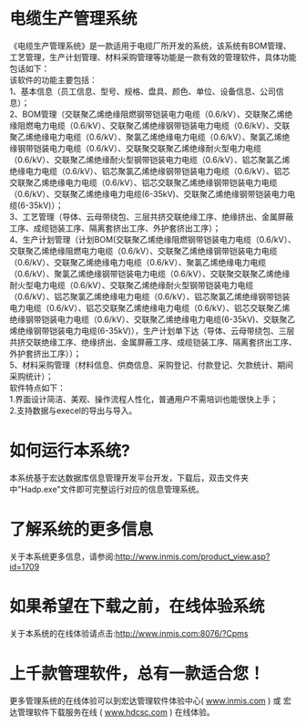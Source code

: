 # 电缆生产管理系统

《电缆生产管理系统》是一款适用于电缆厂所开发的系统，该系统有BOM管理、工艺管理，生产计划管理、材料采购管理等功能是一款有效的管理软件，具体功能包话如下：  
 该软件的功能主要包括：  
  1、基本信息（员工信息、型号、规格、盘具、颜色、单位、设备信息、公司信息）；  
   2、BOM管理（交联聚乙烯绝缘阻燃钢带铠装电力电缆（0.6/kV）、交联聚乙烯绝缘阻燃电力电缆（0.6/kV）、交联聚乙烯绝缘钢带铠装电力电缆（0.6/kV）、交联聚乙烯绝缘电力电缆（0.6/kV）、聚氯乙烯绝缘电力电缆（0.6/kV）、聚氯乙烯绝缘钢带铠装电力电缆（0.6/kV）、交联聚交联聚乙烯绝缘耐火型电力电缆（0.6/kV）、交联聚乙烯绝缘耐火型钢带铠装电力电缆（0.6/kV）、铝芯聚氯乙烯绝缘电力电缆（0.6/kV）、铝芯聚氯乙烯绝缘钢带铠装电力电缆（0.6/kV）、铝芯交联聚乙烯绝缘电力电缆（0.6/kV）、铝芯交联聚乙烯绝缘钢带铠装电力电缆（0.6/kV）、交联聚乙烯绝缘电力电缆(6-35kV)、交联聚乙烯绝缘钢带铠装电力电缆(6-35kV)）；   
   3、工艺管理（导体、云母带绕包、三层共挤交联绝缘工序、绝缘挤出、金属屏蔽工序、成缆铠装工序、隔离套挤出工序、外护套挤出工序）；   
   4、生产计划管理（计划BOM(交联聚乙烯绝缘阻燃钢带铠装电力电缆（0.6/kV）、交联聚乙烯绝缘阻燃电力电缆（0.6/kV）、交联聚乙烯绝缘钢带铠装电力电缆（0.6/kV）、交联聚乙烯绝缘电力电缆（0.6/kV）、聚氯乙烯绝缘电力电缆（0.6/kV）、聚氯乙烯绝缘钢带铠装电力电缆（0.6/kV）、交联聚交联聚乙烯绝缘耐火型电力电缆（0.6/kV）、交联聚乙烯绝缘耐火型钢带铠装电力电缆（0.6/kV）、铝芯聚氯乙烯绝缘电力电缆（0.6/kV）、铝芯聚氯乙烯绝缘钢带铠装电力电缆（0.6/kV）、铝芯交联聚乙烯绝缘电力电缆（0.6/kV）、铝芯交联聚乙烯绝缘钢带铠装电力电缆（0.6/kV）、交联聚乙烯绝缘电力电缆(6-35kV)、交联聚乙烯绝缘钢带铠装电力电缆(6-35kV)），生产计划单下达（导体、云母带绕包、三层共挤交联绝缘工序、绝缘挤出、金属屏蔽工序、成缆铠装工序、隔离套挤出工序、外护套挤出工序））；   
   5、材料采购管理（材料信息、供商信息、采购登记、付款登记、欠款统计、期间采购统计）；   
   软件特点如下：   
   1.界面设计简洁、美观、操作流程人性化，普通用户不需培训也能很快上手；   
   2.支持数据与execel的导出与导入。  

# 如何运行本系统?

本系统基于宏达数据库信息管理开发平台开发，下载后，双击文件夹中"Hadp.exe"文件即可完整运行对应的信息管理系统。

# 了解系统的更多信息

关于本系统更多信息，请参阅:http://www.inmis.com/product_view.asp?id=1709

# 如果希望在下载之前，在线体验系统

关于本系统的在线体验请点击:http://www.inmis.com:8076/?Cpms

# 上千款管理软件，总有一款适合您！

更多管理系统的在线体验可以到宏达管理软件体验中心( www.inmis.com ) 或 宏达管理软件下载服务在线 ( www.hdcsc.com ) 在线体验。

